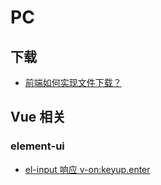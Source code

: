 # PC

## 下载

- [前端如何实现文件下载？](https://yugasun.com/post/optimize-download-files-in-frontend.html)


## Vue 相关

### element-ui

- [el-input 响应 v-on:keyup.enter](https://github.com/ElemeFE/element/issues/2333)